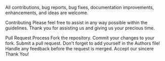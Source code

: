 All contributions, bug reports, bug fixes, documentation improvements, enhancements, and ideas are welcome.

Contributing
Please feel free to assist in any way possible within the guidelines. Thank you for assisting us and giving us your precious time.

Pull Request Process
Fork the repository.
Commit your changes to your fork.
Submit a pull request. Don't forget to add yourself in the Authors file!
Handle any feedback before the request is merged.
Accept our sincere Thank You!


